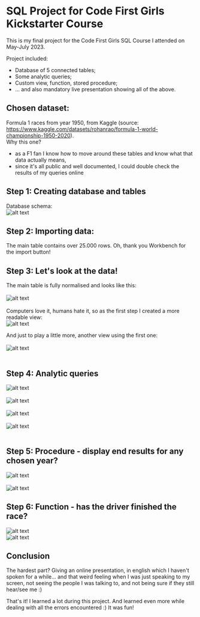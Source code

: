 # SQL Project for Code First Girls Kickstarter Course
This is my final project for the Code First Girls SQL Course I attended on May-July 2023.

Project included:
- Database of 5 connected tables;
- Some analytic queries;
- Custom view, function, stored procedure;
- ... and also mandatory live presentation showing all of the above.

## Chosen dataset:
Formula 1 races from year 1950, from Kaggle (source: https://www.kaggle.com/datasets/rohanrao/formula-1-world-championship-1950-2020).<br>
Why this one?
- as a F1 fan I know how to move around these tables and know what that data actually means,
- since it's all public and well documented, I could double check the results of my queries online

## Step 1: Creating database and tables<br>
Database schema:<br>
![alt text](https://github.com/jusjag/CodeFirstGirls_Formula1/blob/main/Project_Screenshots/F1_Schema.jpg)

## Step 2: Importing data:
The main table contains over 25.000 rows. Oh, thank you Workbench for the import button!

## Step 3: Let's look at the data!<br>
The main table is fully normalised and looks like this:<br>
<br>
![alt text](https://github.com/jusjag/CodeFirstGirls_Formula1/blob/main/Project_Screenshots/Results_Table.jpg)
<br><br>
Computers love it, humans hate it, so as the first step I created a more readable view:<br>
![alt text](https://github.com/jusjag/CodeFirstGirls_Formula1/blob/main/Project_Screenshots/1.1.View1-output.jpg)

And just to play a little more, another view using the first one:<br>
<br>
![alt text](https://github.com/jusjag/CodeFirstGirls_Formula1/blob/main/Project_Screenshots/1.2.View2-code-output.jpg)
<br><br>
## Step 4: Analytic queries<br>
![alt text](https://github.com/jusjag/CodeFirstGirls_Formula1/blob/main/Project_Screenshots/2.1.Analysis1-code-output.jpg)
<br><br>
![alt text](https://github.com/jusjag/CodeFirstGirls_Formula1/blob/main/Project_Screenshots/2.2.Analysis2-code-output.jpg)
<br><br>
![alt text](https://github.com/jusjag/CodeFirstGirls_Formula1/blob/main/Project_Screenshots/3.1.Subquery1-code-output.jpg)
<br><br>
![alt text](https://github.com/jusjag/CodeFirstGirls_Formula1/blob/main/Project_Screenshots/3.2.Subquery2-code-output.jpg)
<br><br>

## Step 5: Procedure - display end results for any chosen year?<br>
![alt text](https://github.com/jusjag/CodeFirstGirls_Formula1/blob/main/Project_Screenshots/5.Procedure-code.jpg)
<br><br>
![alt text](https://github.com/jusjag/CodeFirstGirls_Formula1/blob/main/Project_Screenshots/5.Procedure-output.jpg)

## Step 6: Function - has the driver finished the race?<br>
![alt text](https://github.com/jusjag/CodeFirstGirls_Formula1/blob/main/Project_Screenshots/4.Function-code.jpg)
<br>
![alt text](https://github.com/jusjag/CodeFirstGirls_Formula1/blob/main/Project_Screenshots/4.Function-output.jpg)

## Conclusion<br>
The hardest part? Giving an online presentation, in english which I haven't spoken for a while... and that weird feeling when I was just speaking to my screen, not seeing the people I was talking to, and not being sure if they still hear/see me :)

That's it!
I learned a lot during this project. And learned even more while dealing with all the errors encountered :)
It was fun!
